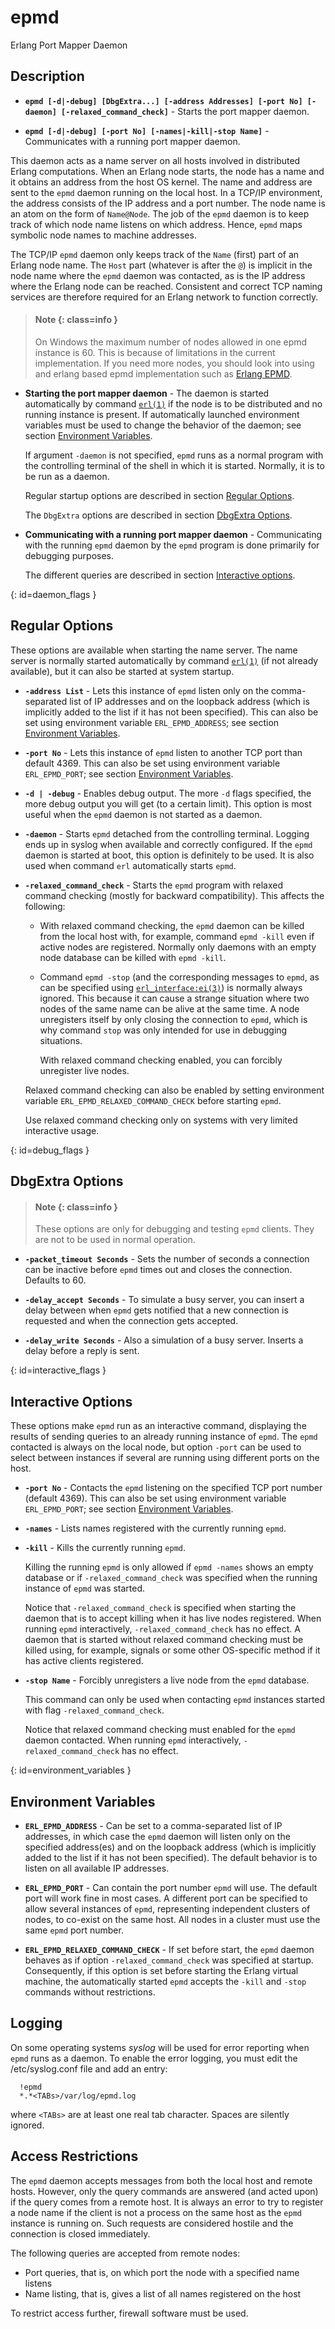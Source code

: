 # epmd

Erlang Port Mapper Daemon

## Description

* __`epmd [-d|-debug] [DbgExtra...] [-address Addresses] [-port No] [-daemon] [-relaxed_command_check]`__ - Starts the port mapper daemon.

* __`epmd [-d|-debug] [-port No] [-names|-kill|-stop Name]`__ - Communicates with a running port mapper daemon.

This daemon acts as a name server on all hosts involved in distributed Erlang computations. When an Erlang node starts, the node has a name and it obtains an address from the host OS kernel. The name and address are sent to the `epmd` daemon running on the local host. In a TCP/IP environment, the address consists of the IP address and a port number. The node name is an atom on the form of `Name@Node`. The job of the `epmd` daemon is to keep track of which node name listens on which address. Hence, `epmd` maps symbolic node names to machine addresses.

The TCP/IP `epmd` daemon only keeps track of the `Name` (first) part of an Erlang node name. The `Host` part (whatever is after the `@`) is implicit in the node name where the `epmd` daemon was contacted, as is the IP address where the Erlang node can be reached. Consistent and correct TCP naming services are therefore required for an Erlang network to function correctly.

> #### Note {: class=info }
> On Windows the maximum number of nodes allowed in one epmd instance is 60. This is because of limitations in the current implementation. If you need more nodes, you should look into using and erlang based epmd implementation such as [Erlang EPMD](https://github.com/erlang/epmd).

* __Starting the port mapper daemon__ - The daemon is started automatically by command [`erl(1)`](erl_cmd.md) if the node is to be distributed and no running instance is present. If automatically launched environment variables must be used to change the behavior of the daemon; see section [Environment Variables](epmd_cmd.md#environment_variables).

  If argument `-daemon` is not specified, `epmd` runs as a normal program with the controlling terminal of the shell in which it is started. Normally, it is to be run as a daemon.

  Regular startup options are described in section [Regular Options](epmd_cmd.md#daemon_flags).

  The `DbgExtra` options are described in section [DbgExtra Options](epmd_cmd.md#debug_flags).

* __Communicating with a running port mapper daemon__ - Communicating with the running `epmd` daemon by the `epmd` program is done primarily for debugging purposes.

  The different queries are described in section [Interactive options](epmd_cmd.md#interactive_flags).

[](){: id=daemon_flags }
## Regular Options

These options are available when starting the name server. The name server is normally started automatically by command [`erl(1)`](erl_cmd.md) (if not already available), but it can also be started at system startup.

* __`-address List`__ - Lets this instance of `epmd` listen only on the comma-separated list of IP addresses and on the loopback address (which is implicitly added to the list if it has not been specified). This can also be set using environment variable `ERL_EPMD_ADDRESS`; see section [Environment Variables](epmd_cmd.md#environment_variables).

* __`-port No`__ - Lets this instance of `epmd` listen to another TCP port than default 4369. This can also be set using environment variable `ERL_EPMD_PORT`; see section [Environment Variables](epmd_cmd.md#environment_variables).

* __`-d | -debug`__ - Enables debug output. The more `-d` flags specified, the more debug output you will get (to a certain limit). This option is most useful when the `epmd` daemon is not started as a daemon.

* __`-daemon`__ - Starts `epmd` detached from the controlling terminal. Logging ends up in syslog when available and correctly configured. If the `epmd` daemon is started at boot, this option is definitely to be used. It is also used when command `erl` automatically starts `epmd`.

* __`-relaxed_command_check`__ - Starts the `epmd` program with relaxed command checking (mostly for backward compatibility). This affects the following:

  * With relaxed command checking, the `epmd` daemon can be killed from the local host with, for example, command `epmd -kill` even if active nodes are registered. Normally only daemons with an empty node database can be killed with `epmd -kill`.
  * Command `epmd -stop` (and the corresponding messages to `epmd`, as can be specified using [`erl_interface:ei(3)`](`p:erl_interface:ei.md`)) is normally always ignored. This because it can cause a strange situation where two nodes of the same name can be alive at the same time. A node unregisters itself by only closing the connection to `epmd`, which is why command `stop` was only intended for use in debugging situations.

    With relaxed command checking enabled, you can forcibly unregister live nodes.

  Relaxed command checking can also be enabled by setting environment variable `ERL_EPMD_RELAXED_COMMAND_CHECK` before starting `epmd`.

  Use relaxed command checking only on systems with very limited interactive usage.

[](){: id=debug_flags }
## DbgExtra Options

> #### Note {: class=info }
> These options are only for debugging and testing `epmd` clients. They are not to be used in normal operation.

* __`-packet_timeout Seconds`__ - Sets the number of seconds a connection can be inactive before `epmd` times out and closes the connection. Defaults to 60.

* __`-delay_accept Seconds`__ - To simulate a busy server, you can insert a delay between when `epmd` gets notified that a new connection is requested and when the connection gets accepted.

* __`-delay_write Seconds`__ - Also a simulation of a busy server. Inserts a delay before a reply is sent.

[](){: id=interactive_flags }
## Interactive Options

These options make `epmd` run as an interactive command, displaying the results of sending queries to an already running instance of `epmd`. The `epmd` contacted is always on the local node, but option `-port` can be used to select between instances if several are running using different ports on the host.

* __`-port No`__ - Contacts the `epmd` listening on the specified TCP port number (default 4369). This can also be set using environment variable `ERL_EPMD_PORT`; see section [Environment Variables](epmd_cmd.md#environment_variables).

* __`-names`__ - Lists names registered with the currently running `epmd`.

* __`-kill`__ - Kills the currently running `epmd`.

  Killing the running `epmd` is only allowed if `epmd -names` shows an empty database or if `-relaxed_command_check` was specified when the running instance of `epmd` was started.

  Notice that `-relaxed_command_check` is specified when starting the daemon that is to accept killing when it has live nodes registered. When running `epmd` interactively, `-relaxed_command_check` has no effect. A daemon that is started without relaxed command checking must be killed using, for example, signals or some other OS-specific method if it has active clients registered.

* __`-stop Name`__ - Forcibly unregisters a live node from the `epmd` database.

  This command can only be used when contacting `epmd` instances started with flag `-relaxed_command_check`.

  Notice that relaxed command checking must enabled for the `epmd` daemon contacted. When running `epmd` interactively, `-relaxed_command_check` has no effect.

[](){: id=environment_variables }
## Environment Variables

* __`ERL_EPMD_ADDRESS`__ - Can be set to a comma-separated list of IP addresses, in which case the `epmd` daemon will listen only on the specified address(es) and on the loopback address (which is implicitly added to the list if it has not been specified). The default behavior is to listen on all available IP addresses.

* __`ERL_EPMD_PORT`__ - Can contain the port number `epmd` will use. The default port will work fine in most cases. A different port can be specified to allow several instances of `epmd`, representing independent clusters of nodes, to co-exist on the same host. All nodes in a cluster must use the same `epmd` port number.

* __`ERL_EPMD_RELAXED_COMMAND_CHECK`__ - If set before start, the `epmd` daemon behaves as if option `-relaxed_command_check` was specified at startup. Consequently, if this option is set before starting the Erlang virtual machine, the automatically started `epmd` accepts the `-kill` and `-stop` commands without restrictions.

## Logging

On some operating systems *syslog* will be used for error reporting when `epmd` runs as a daemon. To enable the error logging, you must edit the /etc/syslog.conf file and add an entry:

```text
  !epmd
  *.*<TABs>/var/log/epmd.log
```

where `<TABs>` are at least one real tab character. Spaces are silently ignored.

## Access Restrictions

The `epmd` daemon accepts messages from both the local host and remote hosts. However, only the query commands are answered (and acted upon) if the query comes from a remote host. It is always an error to try to register a node name if the client is not a process on the same host as the `epmd` instance is running on. Such requests are considered hostile and the connection is closed immediately.

The following queries are accepted from remote nodes:

* Port queries, that is, on which port the node with a specified name listens
* Name listing, that is, gives a list of all names registered on the host

To restrict access further, firewall software must be used.
